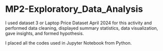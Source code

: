 # MP2-Exploratory_Data_Analysis

I used dataset 3 or Laptop Price Dataset April 2024 for this activity and performed data cleaning, displayed summary statistics, data visualization, gave insights, and formed hypothesis.

I placed all the codes used in Jupyter Notebook from Python.
